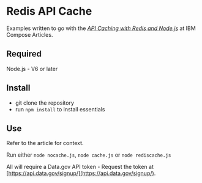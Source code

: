 # Redis API Cache

Examples written to go with the *[API Caching with Redis and Node.js](https://compose.com/articles/api-caching-with-redis-and-nodejs)* at IBM Compose Articles.

## Required

Node.js - V6 or later

## Install

+ git clone the repository
+ run `npm install` to install essentials

## Use

Refer to the article for context.

Run either `node nocache.js`, `node cache.js` or `node rediscache.js`

All will require a Data.gov API token - Request the token at [https://api.data.gov/signup/](https://api.data.gov/signup/).

